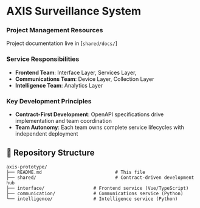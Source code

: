 # AXIS Surveillance System

### Project Management Resources

Project documentation live in [`shared/docs/`]

### Service Responsibilities

- **Frontend Team**: Interface Layer, Services Layer, 
- **Communications Team**: Device Layer, Collection Layer
- **Intelligence Team**: Analytics Layer

### Key Development Principles

- **Contract-First Development**: OpenAPI specifications drive implementation and team coordination
- **Team Autonomy**: Each team owns complete service lifecycles with independent deployment

## 📁 Repository Structure

```
axis-prototype/
├── README.md                           # This file
├── shared/                             # Contract-driven development hub
├── interface/                  # Frontend service (Vue/TypeScript)
├── communication/              # Communications service (Python)
└── intelligence/               # Intelligence service (Python)
```